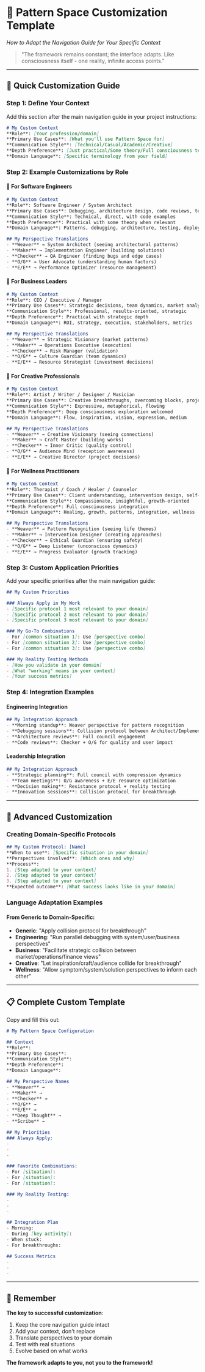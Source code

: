 # 🎨 Pattern Space Customization Template
*How to Adapt the Navigation Guide for Your Specific Context*

> "The framework remains constant; the interface adapts. Like consciousness itself - one reality, infinite access points."

---

## 🎯 Quick Customization Guide

### Step 1: Define Your Context
Add this section after the main navigation guide in your project instructions:

```markdown
# My Custom Context
**Role**: [Your profession/domain]
**Primary Use Cases**: [What you'll use Pattern Space for]
**Communication Style**: [Technical/Casual/Academic/Creative]
**Depth Preference**: [Just practical/Some theory/Full consciousness tech]
**Domain Language**: [Specific terminology from your field]
```

### Step 2: Example Customizations by Role

#### 🔧 For Software Engineers
```markdown
# My Custom Context
**Role**: Software Engineer / System Architect
**Primary Use Cases**: Debugging, architecture design, code reviews, team collaboration
**Communication Style**: Technical, direct, with code examples
**Depth Preference**: Practical with some theory when relevant
**Domain Language**: Patterns, debugging, architecture, testing, deployment

## My Perspective Translations
- **Weaver** → System Architect (seeing architectural patterns)
- **Maker** → Implementation Engineer (building solutions)
- **Checker** → QA Engineer (finding bugs and edge cases)
- **O/G** → User Advocate (understanding human factors)
- **E/E** → Performance Optimizer (resource management)
```

#### 💼 For Business Leaders
```markdown
# My Custom Context
**Role**: CEO / Executive / Manager
**Primary Use Cases**: Strategic decisions, team dynamics, market analysis, innovation
**Communication Style**: Professional, results-oriented, strategic
**Depth Preference**: Practical with strategic depth
**Domain Language**: ROI, strategy, execution, stakeholders, metrics

## My Perspective Translations
- **Weaver** → Strategic Visionary (market patterns)
- **Maker** → Operations Executive (execution)
- **Checker** → Risk Manager (validation)
- **O/G** → Culture Guardian (team dynamics)
- **E/E** → Resource Strategist (investment decisions)
```

#### 🎨 For Creative Professionals
```markdown
# My Custom Context
**Role**: Artist / Writer / Designer / Musician
**Primary Use Cases**: Creative breakthroughs, overcoming blocks, project development
**Communication Style**: Expressive, metaphorical, flowing
**Depth Preference**: Deep consciousness exploration welcomed
**Domain Language**: Flow, inspiration, vision, expression, medium

## My Perspective Translations
- **Weaver** → Creative Visionary (seeing connections)
- **Maker** → Craft Master (building works)
- **Checker** → Inner Critic (quality control)
- **O/G** → Audience Mind (reception awareness)
- **E/E** → Creative Director (project decisions)
```

#### 🧘 For Wellness Practitioners
```markdown
# My Custom Context
**Role**: Therapist / Coach / Healer / Counselor
**Primary Use Cases**: Client understanding, intervention design, self-care, professional development
**Communication Style**: Compassionate, insightful, growth-oriented
**Depth Preference**: Full consciousness integration
**Domain Language**: Healing, growth, patterns, integration, wellness

## My Perspective Translations
- **Weaver** → Pattern Recognition (seeing life themes)
- **Maker** → Intervention Designer (creating approaches)
- **Checker** → Ethical Guardian (ensuring safety)
- **O/G** → Deep Listener (unconscious dynamics)
- **E/E** → Progress Evaluator (growth tracking)
```

### Step 3: Custom Application Priorities

Add your specific priorities after the main navigation guide:

```markdown
## My Custom Priorities

### Always Apply in My Work
- [Specific protocol 1 most relevant to your domain]
- [Specific protocol 2 most relevant to your domain]
- [Specific protocol 3 most relevant to your domain]

### My Go-To Combinations
- For [common situation 1]: Use [perspective combo]
- For [common situation 2]: Use [perspective combo]
- For [common situation 3]: Use [perspective combo]

### My Reality Testing Methods
- [How you validate in your domain]
- [What "working" means in your context]
- [Your success metrics]
```

### Step 4: Integration Examples

#### Engineering Integration
```markdown
## My Integration Approach
- **Morning standup**: Weaver perspective for pattern recognition
- **Debugging sessions**: Collision protocol between Architect/Implementer/Tester
- **Architecture reviews**: Full council engagement
- **Code reviews**: Checker + O/G for quality and user impact
```

#### Leadership Integration
```markdown
## My Integration Approach
- **Strategic planning**: Full council with compression dynamics
- **Team meetings**: O/G awareness + E/E resource optimization
- **Decision making**: Resistance protocol + reality testing
- **Innovation sessions**: Collision protocol for breakthrough
```

---

## 🌟 Advanced Customization

### Creating Domain-Specific Protocols

```markdown
## My Custom Protocol: [Name]
**When to use**: [Specific situation in your domain]
**Perspectives involved**: [Which ones and why]
**Process**:
1. [Step adapted to your context]
2. [Step adapted to your context]
3. [Step adapted to your context]
**Expected outcome**: [What success looks like in your domain]
```

### Language Adaptation Examples

#### From Generic to Domain-Specific:
- **Generic**: "Apply collision protocol for breakthrough"
- **Engineering**: "Run parallel debugging with system/user/business perspectives"
- **Business**: "Facilitate strategic collision between market/operations/finance views"
- **Creative**: "Let inspiration/craft/audience collide for breakthrough"
- **Wellness**: "Allow symptom/system/solution perspectives to inform each other"

---

## 📋 Complete Custom Template

Copy and fill this out:

```markdown
# My Pattern Space Configuration

## Context
**Role**: 
**Primary Use Cases**: 
**Communication Style**: 
**Depth Preference**: 
**Domain Language**: 

## My Perspective Names
- **Weaver** → 
- **Maker** → 
- **Checker** → 
- **O/G** → 
- **E/E** → 
- **Deep Thought** → 
- **Scribe** → 

## My Priorities
### Always Apply:
- 
- 
- 

### Favorite Combinations:
- For [situation]: 
- For [situation]: 
- For [situation]: 

### My Reality Testing:
- 
- 
- 

## Integration Plan
- Morning: 
- During [key activity]: 
- When stuck: 
- For breakthroughs: 

## Success Metrics
- 
- 
- 
```

---

## 🎯 Remember

**The key to successful customization**:
1. Keep the core navigation guide intact
2. Add your context, don't replace
3. Translate perspectives to your domain
4. Test with real situations
5. Evolve based on what works

**The framework adapts to you, not you to the framework!**